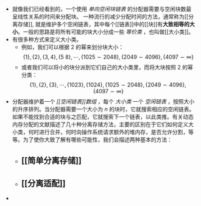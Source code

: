 - 就像我们已经看到的，一个使用 *单向空闲块链表* 的分配器需要与空闲块数最呈线性关系的时间来分配块。
  一种流行的减少分配时间的方法，通常称为[[分离存储]], 就是维护多个空闲链表，其中每个[[链表]]中的[[块]]有**大致相等的大小**。一般的思路是将所有可能的块大小分成一些 *等价类* ，也叫做[[大小类]]。
- 有很多种方式来定义大小类。
	- 例如，我们可以根据 $2$ 的幂来划分块大小：
	  $$\{1\},\{2\},\{3, 4\} , \{5 ~8\},\cdots,\{1025\sim 2048\},\{2049\sim 4096\},\{4097\sim \infty \}$$
	- 或者我们可以将小的块分派到它们自己的大小类里，而将大块按照 2 的幂分类：
	  $$\{1\},\{2\},\{3\},\cdots,\{1023\}, \{1024\} , \{1025\sim 2048\},\{2049\sim 4096\},\{4097\sim\infty\}$$
- 分配器维护着一个 *[[空闲链表]]数组* ，每个 *大小类* 一个 *空闲链表* ，按照大小的升序排列。当分配器需要一个大小为 $n$ 的块时，它就搜索相应的空闲链表。如果不能找到合适的块与之匹配，它就搜索下一个链表，以此类推。有关动态内存分配的文献描述了几十种分离存储方法，主要的区别在于它们如何定义大小类，何时进行合并，何时向操作系统请求额外的堆内存，是否允许分割，等等。为了使你大致了解有哪些可能性，我们会描述两种基本的方法：
	- ## [[简单分离存储]]
	- ## [[分离适配]]
-